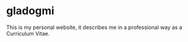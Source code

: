 gladogmi
========

This is my personal website, it describes me in a professional way as a Curriculum Vitae.
